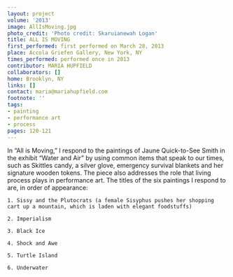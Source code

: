 ```yaml
---
layout: project
volume: '2013'
image: AllIsMoving.jpg
photo_credit: 'Photo credit: Skaruianewah Logan'
title: ALL IS MOVING
first_performed: first performed on March 28, 2013
place: Accola Griefen Gallery, New York, NY
times_performed: performed once in 2013
contributor: MARIA HUPFIELD
collaborators: []
home: Brooklyn, NY
links: []
contact: maria@mariahupfield.com
footnote: ''
tags:
- painting
- performance art
- process
pages: 120-121
---
```


In “All is Moving,” I respond to the paintings of Jaune Quick-to-See Smith in the exhibit “Water and Air” by using common items that speak to our times, such as Skittles candy, a silver glove, emergency survival blankets and her signature wooden tokens. The piece also addresses the role that living process plays in performance art. The titles of the six paintings I respond to are, in order of appearance:

	1. Sissy and the Plutocrats (a female Sisyphus pushes her shopping cart up a mountain, which is laden with elegant foodstuffs)

	2. Imperialism

	3. Black Ice

	4. Shock and Awe

	5. Turtle Island

	6. Underwater
